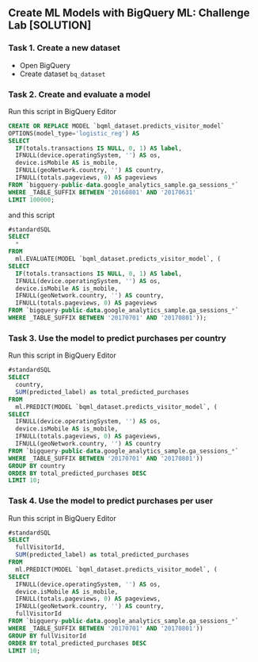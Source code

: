## Create ML Models with BigQuery ML: Challenge Lab [SOLUTION]

### Task 1. Create a new dataset
* Open BigQuery
* Create dataset ```bq_dataset```

### Task 2. Create and evaluate a model
Run this script in BigQuery Editor
```sql
CREATE OR REPLACE MODEL `bqml_dataset.predicts_visitor_model`
OPTIONS(model_type='logistic_reg') AS
SELECT
  IF(totals.transactions IS NULL, 0, 1) AS label,
  IFNULL(device.operatingSystem, '') AS os,
  device.isMobile AS is_mobile,
  IFNULL(geoNetwork.country, '') AS country,
  IFNULL(totals.pageviews, 0) AS pageviews
FROM `bigquery-public-data.google_analytics_sample.ga_sessions_*`
WHERE _TABLE_SUFFIX BETWEEN '20160801' AND '20170631'
LIMIT 100000;
```
and this script
```sql
#standardSQL
SELECT
  *
FROM
  ml.EVALUATE(MODEL `bqml_dataset.predicts_visitor_model`, (
SELECT
  IF(totals.transactions IS NULL, 0, 1) AS label,
  IFNULL(device.operatingSystem, '') AS os,
  device.isMobile AS is_mobile,
  IFNULL(geoNetwork.country, '') AS country,
  IFNULL(totals.pageviews, 0) AS pageviews
FROM `bigquery-public-data.google_analytics_sample.ga_sessions_*`
WHERE _TABLE_SUFFIX BETWEEN '20170701' AND '20170801'));
```

### Task 3. Use the model to predict purchases per country
Run this script in BigQuery Editor
```sql
#standardSQL
SELECT
  country,
  SUM(predicted_label) as total_predicted_purchases
FROM
  ml.PREDICT(MODEL `bqml_dataset.predicts_visitor_model`, (
SELECT
  IFNULL(device.operatingSystem, '') AS os,
  device.isMobile AS is_mobile,
  IFNULL(totals.pageviews, 0) AS pageviews,
  IFNULL(geoNetwork.country, '') AS country
FROM `bigquery-public-data.google_analytics_sample.ga_sessions_*`
WHERE _TABLE_SUFFIX BETWEEN '20170701' AND '20170801'))
GROUP BY country
ORDER BY total_predicted_purchases DESC
LIMIT 10;
```

### Task 4. Use the model to predict purchases per user
Run this script in BigQuery Editor
```sql
#standardSQL
SELECT
  fullVisitorId,
  SUM(predicted_label) as total_predicted_purchases
FROM
  ml.PREDICT(MODEL `bqml_dataset.predicts_visitor_model`, (
SELECT
  IFNULL(device.operatingSystem, '') AS os,
  device.isMobile AS is_mobile,
  IFNULL(totals.pageviews, 0) AS pageviews,
  IFNULL(geoNetwork.country, '') AS country,
  fullVisitorId
FROM `bigquery-public-data.google_analytics_sample.ga_sessions_*`
WHERE _TABLE_SUFFIX BETWEEN '20170701' AND '20170801'))
GROUP BY fullVisitorId
ORDER BY total_predicted_purchases DESC
LIMIT 10;
```
